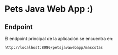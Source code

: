 # Pets Java Web App :)

## Endpoint

El endpoint principal de la aplicación se encuentra en:

`http://localhost:8080/petsjavawebapp/mascotas`
